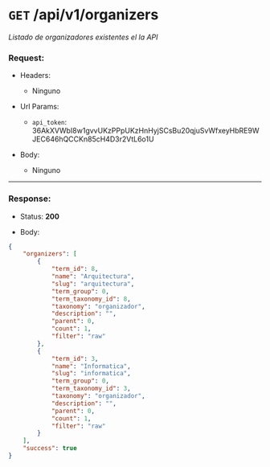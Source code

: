 # `GET` /api/v1/organizers

*Listado de organizadores existentes el la API*

### Request:

+ Headers:
  + Ninguno


+ Url Params:
  + `api_token`: 36AkXVWbI8w1gvvUKzPPpUKzHnHyjSCsBu20qjuSvWfxeyHbRE9WJEC646hQCCKn85cH4D3r2VtL6o1U


+ Body:
  + Ninguno

***


### Response:

+ Status: **200**

+ Body:
```json
{
    "organizers": [
        {
            "term_id": 8,
            "name": "Arquitectura",
            "slug": "arquitectura",
            "term_group": 0,
            "term_taxonomy_id": 8,
            "taxonomy": "organizador",
            "description": "",
            "parent": 0,
            "count": 1,
            "filter": "raw"
        },
        {
            "term_id": 3,
            "name": "Informatica",
            "slug": "informatica",
            "term_group": 0,
            "term_taxonomy_id": 3,
            "taxonomy": "organizador",
            "description": "",
            "parent": 0,
            "count": 1,
            "filter": "raw"
        }
    ],
    "success": true
}
```